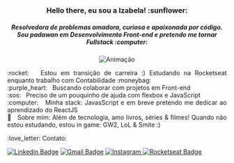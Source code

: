<h3 align="center"> Hello there, eu sou a Izabela! :sunflower:</h3>
<h5 align="center"> Resolvedora de problemas amadora, curiosa e apaixonada por código. <br/> 
 Sou padawan em Desenvolvimento Front-end e pretendo me tornar Fullstack :computer:</h5> 

<p align="center">
<img src="https://camo.githubusercontent.com/cdbee60d64689371b2b2f9438037116e9fe7ee74/68747470733a2f2f6d656469612e67697068792e636f6d2f6d656469612f4c3152317476493973766b495777705659722f67697068792e676966" alt="Animação"/>
</p>


 <p align="justify"> :rocket:  &nbsp; Estou em transição de carreira :) Estudando na Rocketseat enquanto trabalho com Contabilidade :moneybag:
 <br/> :purple_heart: &nbsp; Buscando colaborar com projetos em Front-end 
 <br/> :sos: &nbsp; Preciso de um pouquinho de ajuda com flexbox e JavaScript 
 <br/> :computer: &nbsp; Minha stack: JavasScript e em breve pretendo me dedicar ao aprendizado do ReactJS
 <br/> 💬  &nbsp; Sobre mim: Além de tecnologia, amo livros, séries & filmes! Quando não estou estudando, estou in game: GW2, LoL & Smite :) </p>
 

<p align="left">  :love_letter:  Contato:
 
[![Linkedin Badge](https://img.shields.io/badge/-IzabelaToledo-blue?style=flat-square&logo=Linkedin&logoColor=white&link=https://www.linkedin.com/in/izabela-toledo/)](https://www.linkedin.com/in/izabela-toledo/) 
[![Gmail Badge](https://img.shields.io/badge/-devgirl.bela@gmail.com-c14438?style=flat-square&logo=Gmail&logoColor=white&link=mailto:devgirl.bela@gmail.com)](mailto:devgirl.bela@gmail.com)
 <a href="https://www.instagram.com/devgirl.bela/" target="_blank">
	<img src="https://img.shields.io/badge/Instagram-%23E4405F.svg?&style=flat-square&logo=instagram&logoColor=white" alt="Instagram">
</a>
[![Rocketseat Badge](https://img.shields.io/badge/-Rocketseat-000?style=flat-square&logo=&logoColor=white&link=https:https://app.rocketseat.com.br/me/izabela-amancio-1578955453)](https://app.rocketseat.com.br/me/izabela-amancio-1578955453)

</p>


